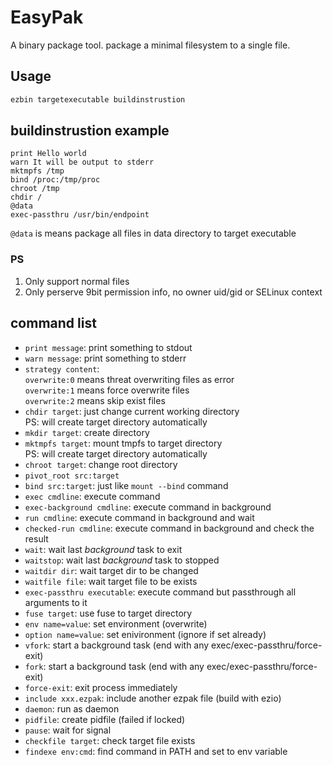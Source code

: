 # EasyPak

A binary package tool. package a minimal filesystem to a single file.

## Usage

```bash
ezbin targetexecutable buildinstrustion
```

## buildinstrustion example

```
print Hello world
warn It will be output to stderr
mktmpfs /tmp
bind /proc:/tmp/proc
chroot /tmp
chdir /
@data
exec-passthru /usr/bin/endpoint
```

`@data` is means package all files in data directory to target executable

### PS

1. Only support normal files
2. Only perserve 9bit permission info, no owner uid/gid or SELinux context

## command list

- `print message`: print something to stdout
- `warn message`: print something to stderr
- `strategy content`:<br>
  `overwrite:0` means threat overwriting files as error<br>
  `overwrite:1` means force overwrite files<br>
  `overwrite:2` means skip exist files
- `chdir target`: just change current working directory<br>
  PS: will create target directory automatically
- `mkdir target`: create directory
- `mktmpfs target`: mount tmpfs to target directory<br>
  PS: will create target directory automatically
- `chroot target`: change root directory
- `pivot_root src:target`
- `bind src:target`: just like `mount --bind` command
- `exec cmdline`: execute command
- `exec-background cmdline`: execute command in background
- `run cmdline`: execute command in background and wait
- `checked-run cmdline`: execute command in background and check the result
- `wait`: wait last _background_ task to exit
- `waitstop`: wait last _background_ task to stopped
- `waitdir dir`: wait target dir to be changed
- `waitfile file`: wait target file to be exists
- `exec-passthru executable`: execute command but passthrough all arguments to it
- `fuse target`: use fuse to target directory
- `env name=value`: set environment (overwrite)
- `option name=value`: set enivironment (ignore if set already)
- `vfork`: start a background task (end with any exec/exec-passthru/force-exit)
- `fork`: start a background task (end with any exec/exec-passthru/force-exit)
- `force-exit`: exit process immediately
- `include xxx.ezpak`: include another ezpak file (build with ezio)
- `daemon`: run as daemon
- `pidfile`: create pidfile (failed if locked)
- `pause`: wait for signal
- `checkfile target`: check target file exists
- `findexe env:cmd`: find command in PATH and set to env variable
